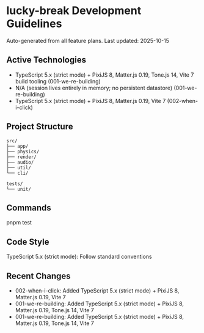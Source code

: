 ﻿# lucky-break Development Guidelines

Auto-generated from all feature plans. Last updated: 2025-10-15

## Active Technologies
- TypeScript 5.x (strict mode) + PixiJS 8, Matter.js 0.19, Tone.js 14, Vite 7 build tooling (001-we-re-building)
- N/A (session lives entirely in memory; no persistent datastore) (001-we-re-building)
- TypeScript 5.x (strict mode) + PixiJS 8, Matter.js 0.19, Vite 7 (002-when-i-click)

## Project Structure
```
src/
├── app/
├── physics/
├── render/
├── audio/
├── util/
└── cli/

tests/
└── unit/
```

## Commands
pnpm test

## Code Style
TypeScript 5.x (strict mode): Follow standard conventions

## Recent Changes
- 002-when-i-click: Added TypeScript 5.x (strict mode) + PixiJS 8, Matter.js 0.19, Vite 7
- 001-we-re-building: Added TypeScript 5.x (strict mode) + PixiJS 8, Matter.js 0.19, Tone.js 14, Vite 7
- 001-we-re-building: Added TypeScript 5.x (strict mode) + PixiJS 8, Matter.js 0.19, Tone.js 14, Vite 7

<!-- MANUAL ADDITIONS START -->
<!-- MANUAL ADDITIONS END -->
